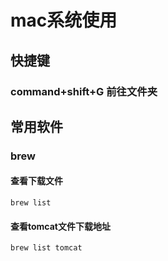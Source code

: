 # mac系统使用
## 快捷键
### command+shift+G 前往文件夹

## 常用软件

### brew
#### 查看下载文件
```brew list```
#### 查看tomcat文件下载地址
```brew list tomcat```

